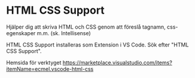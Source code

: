 # HTML CSS Support

Hjälper dig att skriva HTML och CSS genom att föreslå tagnamn, css-egenskaper m.m. (sk. Intellisense)

HTML CSS Support installeras som Extension i VS Code. Sök efter "HTML CSS Support".

Hemsida för verktyget https://marketplace.visualstudio.com/items?itemName=ecmel.vscode-html-css
